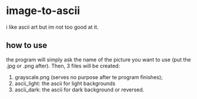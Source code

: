 # image-to-ascii
i like ascii art but im not too good at it.

## how to use
the program will simply ask the name of the picture you want to use (put the .jpg or .png after). Then, 3 files will be created:
1. grayscale.png (serves no purpose after te program finishes);
2. ascii_light: the ascii for light backgrounds
3. ascii_dark: the ascii for dark background or reversed.
